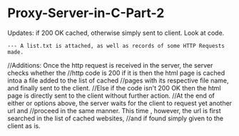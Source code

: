 # Proxy-Server-in-C-Part-2
Updates: if 200 OK cached, otherwise simply sent to client. Look at code. 

    --- A list.txt is attached, as well as records of some HTTP Requests made. 
//Additions: Once the http request is received in the server, the server checks whether the 
//http code is 200 if it is then the html page is cached intoa a file added to the list of cached
//pages with its respective file name, and finally sent to the client. 
//Else if the code isn't 200 OK then the html page is directly sent to the client without further action.
//At the end of either or options above, the server waits for the client to request yet another url and 
//proceed in the same manner. This time , however, the url is first searched in the list of cached websites,
//and if found simply given to the client as is.
